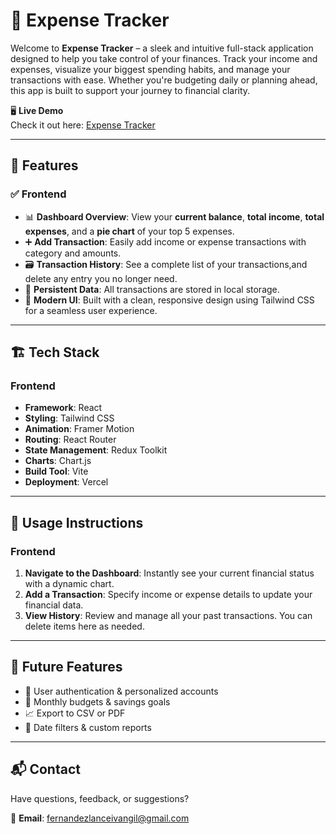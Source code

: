 # 💸 Expense Tracker

Welcome to **Expense Tracker** – a sleek and intuitive full-stack application designed to help you take control of your finances. Track your income and expenses, visualize your biggest spending habits, and manage your transactions with ease. Whether you're budgeting daily or planning ahead, this app is built to support your journey to financial clarity.

🖥️ **Live Demo**  
Check it out here: [Expense Tracker](https://expense-tracker-kenshiin1123s-projects.vercel.app/)

---

## 📑 Features

### ✅ **Frontend**

- 📊 **Dashboard Overview**: View your **current balance**, **total income**, **total expenses**, and a **pie chart** of your top 5 expenses.
- ➕ **Add Transaction**: Easily add income or expense transactions with category and amounts.
- 🗃️ **Transaction History**: See a complete list of your transactions,and delete any entry you no longer need.
- 💾 **Persistent Data**: All transactions are stored in local storage.
- 🎨 **Modern UI**: Built with a clean, responsive design using Tailwind CSS for a seamless user experience.

---

## 🏗️ Tech Stack

### Frontend

- **Framework**: React
- **Styling**: Tailwind CSS
- **Animation**: Framer Motion
- **Routing**: React Router
- **State Management**: Redux Toolkit
- **Charts**: Chart.js
- **Build Tool**: Vite
- **Deployment**: Vercel

---

## 📄 Usage Instructions

### Frontend

1. **Navigate to the Dashboard**: Instantly see your current financial status with a dynamic chart.
2. **Add a Transaction**: Specify income or expense details to update your financial data.
3. **View History**: Review and manage all your past transactions. You can delete items here as needed.

---

## 🔮 Future Features

- 🔐 User authentication & personalized accounts
- 🧮 Monthly budgets & savings goals
- 📈 Export to CSV or PDF
- 📅 Date filters & custom reports

---

## 📬 Contact

Have questions, feedback, or suggestions?

📧 **Email**: [fernandezlanceivangil@gmail.com](mailto:fernandezlanceivangil@gmail.com)
